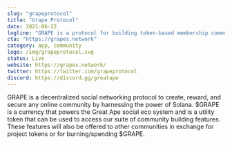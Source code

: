 ```yaml
---
slug: "grapeprotocol"
title: "Grape Protocol"
date: 2021-06-22
logline: "GRAPE is a protocol for building token-based membership communities on the Solana blockchain."
cta: "https://grapes.network"
category: app, community
logo: /img/grapeprotocol.svg
status: Live
website: https://grapes.network/
twitter: https://twitter.com/grapeprotocol
discord: https://discord.gg/greatape
---
```


GRAPE is a decentralized social networking protocol to create, reward, and secure any online community by harnessing the power of Solana. $GRAPE is a currency that powers the Great Ape social eco system and is a utility token that can be used to access our suite of community building features. These features will also be offered to other communities in exchange for project tokens or for burning/spending $GRAPE.
